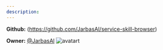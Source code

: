 ```yaml
---
description: 
---
```



**Github:** (https://github.com/JarbasAl/service-skill-browser)

**Owner:** [@JarbasAl](https://github.com/JarbasAl) ![avatart](https://avatars0.githubusercontent.com/u/33701864?v=4)

